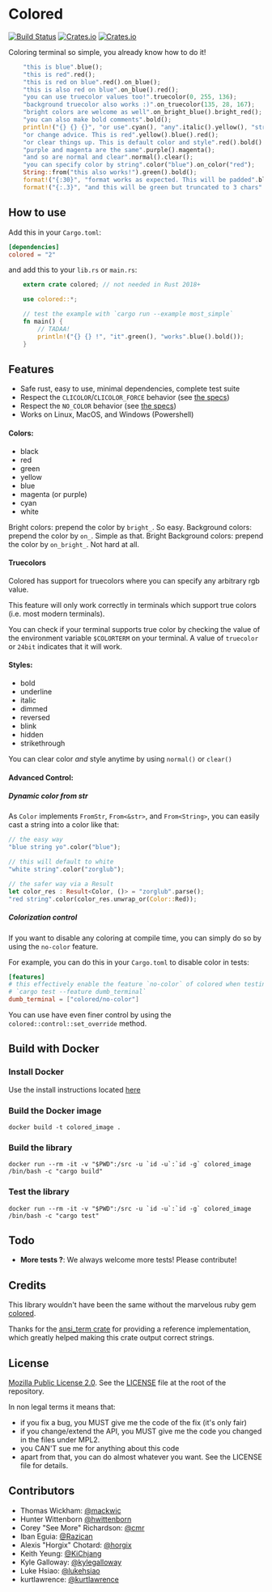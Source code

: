 # Colored

[![Build
Status](https://travis-ci.org/mackwic/colored.svg?branch=master)](https://travis-ci.org/mackwic/colored) [![Crates.io](https://img.shields.io/crates/v/colored.svg?maxAge=2592000)](https://crates.io/crates/colored) [![Crates.io](https://img.shields.io/crates/l/colored.svg?maxAge=2592000)](https://github.com/mackwic/colored/blob/master/LICENSE)

Coloring terminal so simple, you already know how to do it!

```rust
    "this is blue".blue();
    "this is red".red();
    "this is red on blue".red().on_blue();
    "this is also red on blue".on_blue().red();
    "you can use truecolor values too!".truecolor(0, 255, 136);
    "background truecolor also works :)".on_truecolor(135, 28, 167);
    "bright colors are welcome as well".on_bright_blue().bright_red();
    "you can also make bold comments".bold();
    println!("{} {} {}", "or use".cyan(), "any".italic().yellow(), "string type".cyan());
    "or change advice. This is red".yellow().blue().red();
    "or clear things up. This is default color and style".red().bold().clear();
    "purple and magenta are the same".purple().magenta();
    "and so are normal and clear".normal().clear();
    "you can specify color by string".color("blue").on_color("red");
    String::from("this also works!").green().bold();
    format!("{:30}", "format works as expected. This will be padded".blue());
    format!("{:.3}", "and this will be green but truncated to 3 chars".green());
```

## How to use

Add this in your `Cargo.toml`:

```toml
[dependencies]
colored = "2"
```

and add this to your `lib.rs` or `main.rs`:

```rust
    extern crate colored; // not needed in Rust 2018+

    use colored::*;

    // test the example with `cargo run --example most_simple`
    fn main() {
        // TADAA!
        println!("{} {} !", "it".green(), "works".blue().bold());
    }
```

## Features

- Safe rust, easy to use, minimal dependencies, complete test suite
- Respect the `CLICOLOR`/`CLICOLOR_FORCE` behavior (see [the specs](http://bixense.com/clicolors/))
- Respect the `NO_COLOR` behavior (see [the specs](https://no-color.org/))
- Works on Linux, MacOS, and Windows (Powershell)

#### Colors:

- black
- red
- green
- yellow
- blue
- magenta (or purple)
- cyan
- white

Bright colors: prepend the color by `bright_`. So easy.
Background colors: prepend the color by `on_`. Simple as that.
Bright Background colors: prepend the color by `on_bright_`. Not hard at all.

#### Truecolors

Colored has support for truecolors where you can specify any arbitrary rgb value.

This feature will only work correctly in terminals which support true colors (i.e. most modern terminals).

You can check if your terminal supports true color by checking the value of the environment variable `$COLORTERM` on your terminal. A value of `truecolor` or `24bit` indicates that it will work.

#### Styles:

- bold
- underline
- italic
- dimmed
- reversed
- blink
- hidden
- strikethrough

You can clear color _and_ style anytime by using `normal()` or `clear()`

#### Advanced Control:

##### Dynamic color from str

As `Color` implements `FromStr`, `From<&str>`, and `From<String>`, you can easily cast a string into a color like that:

```rust
// the easy way
"blue string yo".color("blue");

// this will default to white
"white string".color("zorglub");

// the safer way via a Result
let color_res : Result<Color, ()> = "zorglub".parse();
"red string".color(color_res.unwrap_or(Color::Red));
```


##### Colorization control

If you want to disable any coloring at compile time, you can simply do so by
using the `no-color` feature.

For example, you can do this in your `Cargo.toml` to disable color in tests:

```toml
[features]
# this effectively enable the feature `no-color` of colored when testing with
# `cargo test --feature dumb_terminal`
dumb_terminal = ["colored/no-color"]
```

You can use have even finer control by using the
`colored::control::set_override` method.

## Build with Docker

### Install Docker

Use the install instructions located [here](https://docs.docker.com/v17.12/install/)

### Build the Docker image

```docker build -t colored_image .```

### Build the library

```docker run --rm -it -v "$PWD":/src -u `id -u`:`id -g` colored_image /bin/bash -c "cargo build"```

### Test the library

```docker run --rm -it -v "$PWD":/src -u `id -u`:`id -g` colored_image /bin/bash -c "cargo test"```


## Todo

- **More tests ?**: We always welcome more tests! Please contribute!

## Credits

This library wouldn't have been the same without the marvelous ruby gem [colored](https://github.com/defunkt/colored).

Thanks for the [ansi\_term crate](https://github.com/ogham/rust-ansi-term) for
providing a reference implementation, which greatly helped making this crate
output correct strings.

## License

[Mozilla Public License 2.0](https://www.mozilla.org/en-US/MPL/2.0/). See the
[LICENSE](https://github.com/mackwic/colored/blob/master/LICENSE) file at the
root of the repository.

In non legal terms it means that:
- if you fix a bug, you MUST give me the code of the fix (it's only fair)
- if you change/extend the API, you MUST give me the code you changed in the
  files under MPL2.
- you CAN'T sue me for anything about this code
- apart from that, you can do almost whatever you want. See the LICENSE file
  for details.

## Contributors

- Thomas Wickham: [@mackwic](https://github.com/mackwic)
- Hunter Wittenborn [@hwittenborn](https://hwittenborn)
- Corey "See More" Richardson: [@cmr](https://github.com/cmr)
- Iban Eguia: [@Razican](https://github.com/Razican)
- Alexis "Horgix" Chotard: [@horgix](https://github.com/horgix)
- Keith Yeung: [@KiChjang](https://github.com/KiChjang)
- Kyle Galloway: [@kylegalloway](https://github.com/kylegalloway)
- Luke Hsiao: [@lukehsiao](https://github.com/lukehsiao)
- kurtlawrence: [@kurtlawrence](https://github.com/kurtlawrence)
